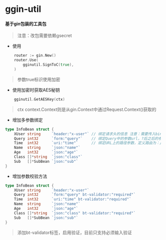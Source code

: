 # ggin-util

#### 基于gin包装的工具包
> 注意：改包需要依赖gsecret
* 使用
```go
    router := gin.New()
    router.Use(
        gginutil.SignToC(true),
    )
```
> 参数true标识使用加密

* 使用加密时获取AES秘钥
```go
    gginutil.GetAESKey(ctx)
```
> ctx context.Context则是从gin.Context中通过Request.Context()获取的

* 增加多参数绑定
```go
type InfoBean struct {
	XUser string     `header:"x-user"` // 绑定请求头的信息 注意：需要传入bindHeader为true
	Query int32      `form:"query"`    // 绑定Query中的参数url，?后之后的参数，示例：localhost:8888/info/100?query=666，
	Time  int32      `uri:"time"`      // 绑定URL上的路径参数，定义路由为：/info/:time，localhost:8888/info/100?query=666
	Name  string     `json:"name"`
	Age   int32      `json:"age"`
	Class []*string  `json:"class"`
	Sub   []*SubBean `json:"sub"`
}
```

* 增加参数校验方法
```go
type InfoBean struct {
	XUser string     `header:"x-user"`
	Query int32      `form:"query" bt-validator:"required"`
	Time  int32      `uri:"time" bt-validator:"required"`
	Name  string     `json:"name"`
	Age   int32      `json:"age"`
	Class []*string  `json:"class" bt-validator:"required"`
	Sub   []*SubBean `json:"sub"`
}
```
> 添加bt-validator标签，启用验证，目前只支持必须输入验证